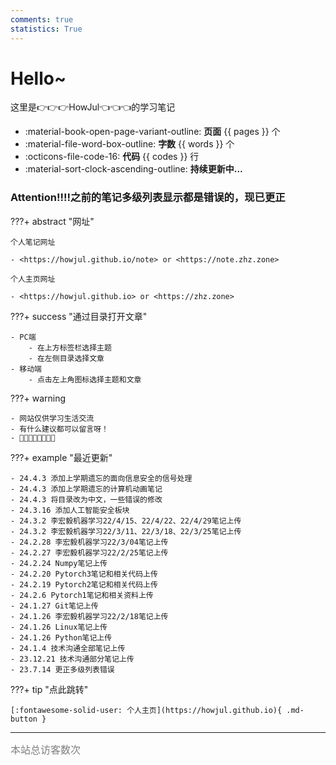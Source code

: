 ```yaml
---
comments: true
statistics: True
---
```


# Hello~

这里是👉👉👉HowJul👈👈👈的学习笔记

<div class="grid cards" markdown>

- :material-book-open-page-variant-outline: __页面__ {{ pages }} 个
- :material-file-word-box-outline: __字数__ {{ words }} 个
- :octicons-file-code-16: __代码__ {{ codes }} 行
- :material-sort-clock-ascending-outline: **持续更新中...** 

</div>

### Attention!!!!之前的笔记多级列表显示都是错误的，现已更正

???+ abstract "网址"
    
    个人笔记网址

    - <https://howjul.github.io/note> or <https://note.zhz.zone>

    个人主页网址

    - <https://howjul.github.io> or <https://zhz.zone>

???+ success "通过目录打开文章"

    - PC端 
        - 在上方标签栏选择主题 
        - 在左侧目录选择文章
    - 移动端 
        - 点击左上角图标选择主题和文章

???+ warning 

    - 网站仅供学习生活交流
    - 有什么建议都可以留言呀！
    - 🚀🚀🚀🚀🚀🚀🚀🚀

???+ example "最近更新"

    - 24.4.3 添加上学期遗忘的面向信息安全的信号处理
    - 24.4.3 添加上学期遗忘的计算机动画笔记
    - 24.4.3 将目录改为中文，一些错误的修改
    - 24.3.16 添加人工智能安全板块
    - 24.3.2 李宏毅机器学习22/4/15、22/4/22、22/4/29笔记上传
    - 24.3.2 李宏毅机器学习22/3/11、22/3/18、22/3/25笔记上传
    - 24.2.28 李宏毅机器学习22/3/04笔记上传
    - 24.2.27 李宏毅机器学习22/2/25笔记上传
    - 24.2.24 Numpy笔记上传
    - 24.2.20 Pytorch3笔记和相关代码上传
    - 24.2.19 Pytorch2笔记和相关代码上传
    - 24.2.6 Pytorch1笔记和相关资料上传
    - 24.1.27 Git笔记上传
    - 24.1.26 李宏毅机器学习22/2/18笔记上传
    - 24.1.26 Linux笔记上传
    - 24.1.26 Python笔记上传
    - 24.1.4 技术沟通全部笔记上传
    - 23.12.21 技术沟通部分笔记上传
    - 23.7.14 更正多级列表错误

???+ tip "点此跳转"

    [:fontawesome-solid-user: 个人主页](https://howjul.github.io){ .md-button }

<hr>
<span id="busuanzi_container_site_uv"><font size="3" color="grey">本站总访客数<span id="busuanzi_value_site_uv"></span>次</font></span>
<br/>